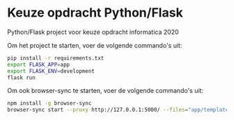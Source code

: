 # Keuze opdracht Python/Flask
Python/Flask project voor keuze opdracht informatica 2020

Om het project te starten, voer de volgende commando's uit:
```bash
pip install -r requirements.txt
export FLASK_APP=app
export FLASK_ENV=development
flask run
```

Om ook browser-sync te starten, voer de volgende commando's uit:
```bash
npm install -g browser-sync
browser-sync start --proxy http://127.0.0.1:5000/ --files="app/templates/**, app/static/**" --no-notify
```